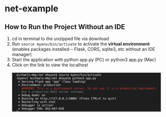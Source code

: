 # net-example
## How to Run the Project Without an IDE
1. cd in terminal to the unzipped file via download
2. Run <code>source myenv/bin/activate</code> to activate the **virtual environment** (enables packages installed-- Flask, CORS, sqlite3, etc without an IDE manager)
3. Start the application with python app.py (PC) or  python3 app.py (Mac)
4. Click on the link to view the localhost
<br></br>
![console code snippet steps 2-4](https://github.com/mhayescs19/csa-frq-practice-2015/blob/master/Screen%20Shot%202021-06-28%20at%209.52.58%20PM.png)
